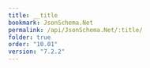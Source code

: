 ```yaml
---
title: __title
bookmark: JsonSchema.Net
permalink: /api/JsonSchema.Net/:title/
folder: true
order: "10.01"
version: "7.2.2"
---
```

